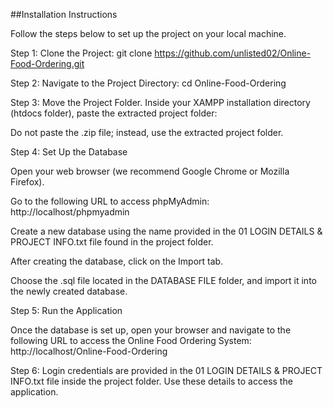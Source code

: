 ##Installation Instructions

Follow the steps below to set up the project on your local machine.

Step 1: Clone the Project: git clone https://github.com/unlisted02/Online-Food-Ordering.git

Step 2: Navigate to the Project Directory: cd Online-Food-Ordering

Step 3: Move the Project Folder. Inside your XAMPP installation directory (htdocs folder), paste the extracted project folder:

Do not paste the .zip file; instead, use the extracted project folder.

Step 4: Set Up the Database

Open your web browser (we recommend Google Chrome or Mozilla Firefox).

Go to the following URL to access phpMyAdmin: http://localhost/phpmyadmin

Create a new database using the name provided in the 01 LOGIN DETAILS & PROJECT INFO.txt file found in the project folder.

After creating the database, click on the Import tab.

Choose the .sql file located in the DATABASE FILE folder, and import it into the newly created database.

Step 5: Run the Application

Once the database is set up, open your browser and navigate to the following URL to access the Online Food Ordering System: http://localhost/Online-Food-Ordering

Step 6: Login credentials are provided in the 01 LOGIN DETAILS & PROJECT INFO.txt file inside the project folder. Use these details to access the application.
